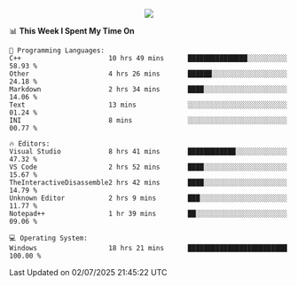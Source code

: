 <p align="center">
  <img src="https://readme-typing-svg.herokuapp.com?font=Cascadia+Code&weight=600&size=20&duration=5000&pause=1000&color=FFFFFF&center=true&vCenter=true&width=500&lines=IF+I'M+NOT+WORKING+-+IT+MEANS+I'M+DEAD+💀" />
</p>

<!--START_SECTION:waka-->
📊 **This Week I Spent My Time On**

```text
💬 Programming Languages: 
C++                      10 hrs 49 mins      ███████████████░░░░░░░░░░   58.93 % 
Other                    4 hrs 26 mins       ██████░░░░░░░░░░░░░░░░░░░   24.18 % 
Markdown                 2 hrs 34 mins       ████░░░░░░░░░░░░░░░░░░░░░   14.06 % 
Text                     13 mins             ░░░░░░░░░░░░░░░░░░░░░░░░░   01.24 % 
INI                      8 mins              ░░░░░░░░░░░░░░░░░░░░░░░░░   00.77 % 

🔥 Editors: 
Visual Studio            8 hrs 41 mins       ████████████░░░░░░░░░░░░░   47.32 % 
VS Code                  2 hrs 52 mins       ████░░░░░░░░░░░░░░░░░░░░░   15.67 % 
TheInteractiveDisassemble2 hrs 42 mins       ████░░░░░░░░░░░░░░░░░░░░░   14.79 % 
Unknown Editor           2 hrs 9 mins        ███░░░░░░░░░░░░░░░░░░░░░░   11.77 % 
Notepad++                1 hr 39 mins        ██░░░░░░░░░░░░░░░░░░░░░░░   09.06 % 

💻 Operating System: 
Windows                  18 hrs 21 mins      █████████████████████████   100.00 % 
```


 Last Updated on 02/07/2025 21:45:22 UTC
<!--END_SECTION:waka-->
